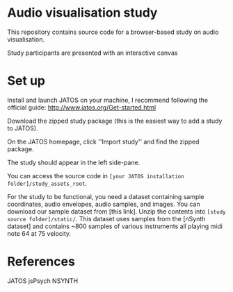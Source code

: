 # Audio visualisation study
This repository contains source code for a browser-based study on audio visualisation. 

Study participants are presented with an interactive canvas 

# Set up
Install and launch JATOS on your machine, I recommend following the official guide:
http://www.jatos.org/Get-started.html

Download the zipped study package (this is the easiest way to add a study to JATOS).

On the JATOS homepage, click ''Import study'' and find the zipped package.

The study should appear in the left side-pane.

You can access the source code in ```[your JATOS installation folder]/study_assets_root```.

For the study to be functional, you need a dataset containing sample coordinates, audio envelopes, audio samples, and images. 
You can download our sample dataset from [this link]. Unzip the contents into ```[study source folder]/static/```. This dataset uses samples from the [nSynth dataset] and contains ~800 samples of various instruments all playing midi note 64 at 75 velocity.



# References

JATOS
jsPsych
NSYNTH


